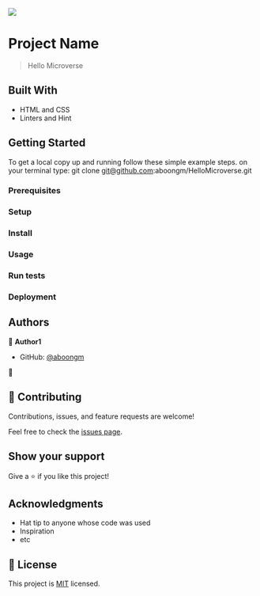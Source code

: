 ![](https://img.shields.io/badge/Microverse-blueviolet)

# Project Name

> Hello Microverse

## Built With

- HTML and CSS
- Linters and Hint

## Getting Started

To get a local copy up and running follow these simple example steps.
on your terminal type: git clone git@github.com:aboongm/HelloMicroverse.git

### Prerequisites

### Setup

### Install

### Usage

### Run tests

### Deployment

## Authors

👤 **Author1**

- GitHub: [@aboongm](https://github.com/aboongm)

👤

## 🤝 Contributing

Contributions, issues, and feature requests are welcome!

Feel free to check the [issues page](../../issues/).

## Show your support

Give a ⭐️ if you like this project!

## Acknowledgments

- Hat tip to anyone whose code was used
- Inspiration
- etc

## 📝 License

This project is [MIT](./MIT.md) licensed.
